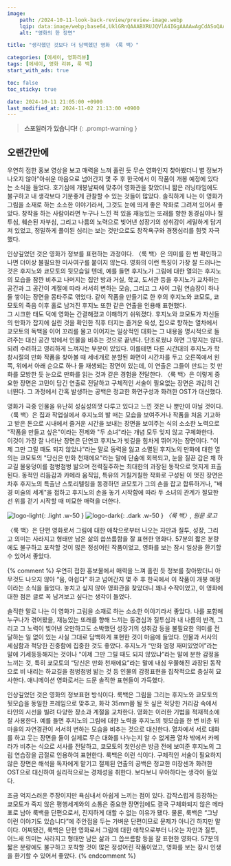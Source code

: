 ```yaml
---
image:
    path: /2024-10-11-look-back-review/preview-image.webp
    lqip: data:image/webp;base64,UklGRnQAAABXRUJQVlA4IGgAAAAwAgCdASoQAAgAAUAmJaQAEPP8QEPXTNu5AAD+9Qcw3v7KZ/pY3acT8f4/7qf/oLZO/jvuLEs8lt/9/r2JteAvrcFbM0DMSuwaKUzXwCs+LUCQWZ/8bKmn0xqX2c0Bcfh0miQL4cAAAA==
    alt: "영화의 한 장면"

title: "생각했던 것보다 더 담백했던 영화 〈룩 백〉"

categories: [에세이, 영화리뷰]
tags: [에세이, 영화 리뷰, 룩 백]
start_with_ads: true

toc: false
toc_sticky: true

date: 2024-10-11 21:05:00 +0900
last_modified_at: 2024-11-02 21:13:00 +0900
---
```


> **스포일러가 있습니다!**
{: .prompt-warning }

## **오랜간만에**

우연히 접한 홍보 영상을 보고 매력을 느껴 홀린 듯 무슨 영화인지 찾아봤더니 별 정보가 나오지 않아"아쉬운 마음으로 넘어간지 몇 주 후 한국에서 이 작품이 개봉 예정에 있다는 소식을 들었다. 호기심에 개봉날짜에 맞추어 영화관을 찾았더니 짧은 러닝타임에도 불구하고 내 생각보다 기분좋게 관찰할 수 있는 것들이 많았다.
솔직하게 나는 이 영화가 그림을 소재로 하는 소소한 이야기라서, 그것도 눈에 띄게 좋은 작화로 그려져 있어서 좋았다. 창작을 하는 사람이라면 누구나 느낀 적 있을 재능있는 또래를 향한 동경심이나 질투심, 훼손된 자부심, 그리고 나름의 노력으로 빚어낸 성장기의 성취감이 세밀하게 담겨져 있었고, 정밀하게 풀이된 심리는 보는 것만으로도 창작욕구와 경쟁심리를 힘껏 자극했다.

인상깊었던 것은 영화가 정보를 표현하는 과정이다. 〈룩 백〉은 의미를 한 번 확인하고 나면 더이상 불필요한 미사여구를 붙이지 않는다. 영화의 이런 특징이 가장 잘 드러나는 것은 후지노와 쿄모토의 뒷모습일 텐데, 예를 들면 후지노가 그림에 대한 열의는 후지노의 모습을 잠깐 비추고 나머지는 집안 방과 거실, 학교, 도서관 등을 후지노가 교차하는 공간과 그 공간이 계절에 따라 서서히 변하는 모습, 그리고 그 사이 그림 연습장이 하나 둘 쌓이는 장면을 몽타주로 엮었다. 같이 작품을 만들기로 한 후의 후지노와 쿄모토, 쿄모토의 죽음 이후 홀로 남겨진 후지노 또한 같은 연출을 인용해 표현했다.  
그 시크한 태도 덕에 영화는 간결해졌고 이해하기 쉬워졌다. 후지노와 쿄모토가 자신들의 만화가 잡지에 실린 것을 확인한 직후 터지는 즐거운 육성, 집으로 향하는 열차에서 쿄모토의 독백을 이어 꼬리를 물고 이어지는 일상적인 대화는 그 내용을 명시적으로 들려주는 대신 공간 밖에서 인물을 비추는 것으로 끝낸다. 단조로웠냐 하면 그렇지는 않다. 되려 수려하고 영리하게 느껴지는 부분이 있있다. 이를테면 다른 시간대의 후지노가 학창시절의 만화 작품을 찾아볼 때 세네개로 분할된 화면이 시간차를 두고 오른쪽에서 왼쪽, 위에서 아래 순으로 하나 둘 재생되는 장면이 있는데, 이 연출은 그들이 만드는 컷 만화를 모방한 듯 눈으로 만화를 읽는 것과 같은 경험을 전달한다. 〈룩 백〉은 이렇게 중요한 장면은 고민이 담긴 연출로 전달하고 구체적인 서술이 필요없는 장면은 과감히 건너뛴다. 그 과정에서 간혹 발생하는 공백은 정교한 화면구성과 화려한 OST가 대신했다.

영화가 극중 인물을 유난히 성심성의껏 다루고 있다고 느낀 것은 나 뿐만이 아닐 것이다. 〈룩 백〉은 집과 작업실에서 후지노의 발 떠는 모습을 보여주거나 작품을 처음 기고하고 받은 돈으로 시내에서 즐거운 시간을 보내는 장면을 보여주는 식의 소소한 노력으로 "작품을 만들고 싶은"이라는 전제와 "두 소녀"라는 개념 모두 잊지 않고 구체화한다.  
이것이 가장 잘 나타난 장면은 단연코 후지노가 빗길을 힘차게 뛰어가는 장면이다. "이제 그만 그릴 때도 되지 않았냐"라는 말로 동력을 잃고 소멸된 후지노의 만화에 대한 열의는 쿄모토의 "당신은 만화 천재에요"라는 말에 단숨에 회복되고, 눈을 질끈 감은 채 하교길 물웅덩이를 첨벙첨벙 밞으며 전력질주하는 최대한의 과장된 동작으로 멋지게 표출된다. 동적인 리듬감과 카메라 움직임, 특유의 거칠거칠한 작화로 구성된 이 멋진 장면은 차후 후지노의 특출난 스토리텔링을 동경하던 쿄모토가 그의 손을 잡고 합류하거나, "배경 미술의 세계"을 접하고 후지노의 손을 놓기 시작함에 따라 두 소녀의 관계가 절묘한 선 위를 걷기 시작할 때 미묘한 매력을 더한다.

![logo-light](/2024-10-11-look-back-review/logo-light.webp){: .light .w-50 }
![logo-dark](/2024-10-11-look-back-review/logo-dark.webp){: .dark .w-50 }
_〈룩 백〉, 원문 로고_

〈룩 백〉은 단편 영화로서 그림에 대한 애착으로부터 나오는 자만과 질투, 성장, 그리고 의미는 사라지고 형태만 남은 삶의 씁쓰름함을 잘 표현한 영화다. 57분의 짧은 분량에도 불구하고 포착할 것이 많은 정성어린 작품이었고, 영화를 보는 잠시 일상을 환기할 수 있어서 좋았다.

{% comment %}
우연히 접한 홍보물에서 매력을 느껴 홀린 듯 정보를 찾아봤더니 아무것도 나오지 않아 “음, 아쉽다” 하고 넘어간지 몇 주 후 한국에서 이 작품이 개봉 예정이라는 소식을 들었다. 놓치고 싶지 않아 영화관을 찾았더니 꽤나 수작이었고, 이 영화에 대한 점은 글로 꼭 남겨보고 싶다는 생각이 들었다.

솔직한 말로 나는 이 영화가 그림을 소재로 하는 소소한 이야기라서 좋았다. 나를 포함해 누구나가 겪어봤을, 재능있는 또래를 향해 느끼는 동경심과 질투심과 내 나름의 반격, 그리고 그 노력이 빚어낸 오만하고도 소박했던 성장기의 성취감 등을 불필요한 의미를 전달하는 일 없이 있는 사실 그대로 담백하게 표현한 것이 마음에 들었다.
인물과 서사의 세심함과 적당한 진중함에 집중한 것도 좋았다. 후지노가 “만화 엄청 재미있었어”라는 말에 기세등등해지는 것이나 “이제 그만 그릴 때도 되지 않았냐”라는 말에 분한 감정을 느끼는 것, 특히 쿄모토의 “당신은 만화 천재에요”라는 말에 내심 우쭐해진 과장된 동작으로 비 내리는 하교길을 첨벙첨벙 밞는 것 등 인물의 감정표현을 집착적으로 충실히 묘사한다. 애니메이션 영화로서는 드문 솔직한 표현들이 가득했다.

인상깊었던 것은 영화의 정보표현 방식이다. 룩백은 그림을 그리는 후지노와 쿄모토의 뒷모습을 동일한 프레임으로 맞추고, 화각 35mm쯤 될 듯 싶은 적당한 거리감 속에서 타인의 시선을 빌려 다양한 장소과 계절을 교차한다.
영화는 이러한 기법을 적재적소에 잘 사용한다. 예를 들면 후지노의 그림에 대한 노력을 후지노의 뒷모습을 한 번 비춘 뒤 마을의 자연경관이 서서히 변하는 모습을 비추는 것으로 대신한다. 열차에서 서로 대화를 하고 웃는 장면을 둘이 실제로 무슨 대화를 나누는지 알 수 없게끔 열차 밖에서 카메라가 비추는 식으로 서사를 전달하고, 쿄모토의 첫인상은 방금 전에 보여준 후지노의 그림 연습장을 곱절로 인용하여 표현한다. 룩백은 이런 식이다. 구체적인 서술이 필요하지 않은 장면은 해석을 독자에게 맡기고 절제된 연출의 공백은 정교한 미장센과 화려한 OST으로 대신하여 실리적으로는 경제성을 취한다. 보다보니 우아하다는 생각이 들었다.

조금 억지스러운 주장이지만 욕심내서 아쉽게 느끼는 점이 있다. 갑작스럽게 등장하는 쿄모토가 죽지 않은 평행세계와의 소통은 중요한 장면임에도 결국 구체화되지 않은 메타포로 남아 룩백을 단편으로서, 진지하게 대할 수 없는 이유가 됐다. 물론, 룩백은 “그냥 이런 이야기도 있습니다”에 주안점을 두는 가벼운 단편이므로 문제가 아니긴 하지만 말이다.
어찌됐건, 룩백은 단편 영화로서 그림에 대한 애착으로부터 나오는 자만과 질투, 어느새 의미는 사라지고 형태만 남은 삶과 그 씁쓰름함 등을 잘 표현한 영화다. 57분의 짧은 분량에도 불구하고 포착할 것이 많은 정성어린 작품이었고, 영화를 보는 잠시 인생을 환기할 수 있어서 좋았다.
{% endcomment %}

<script type="application/ld+json">
{
  "@context": "https://schema.org",
  "@type": "Movie",
  "name": "룩백",
  "actor": [
    {
      "@type": "Person",
      "name": "카와이 유미"
    },
    {
      "@type": "Person",
      "name": "요시다 미즈키"
    }
  ],
  "director": {
    "@type": "Person",
    "name": "오시야마 키요타카"
  },
  "image": {
    "@type": "ImageObject",
    "url": "https://cdn.jsdelivr.net/gh/hyngng/hyngng.github.io.resources@master/2024-10-09-look-back-review/main-poster.webp",
     "width": "700",
    "height": "500"
  }
}
</script>